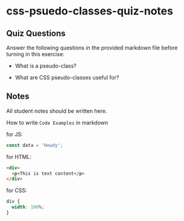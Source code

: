 # css-psuedo-classes-quiz-notes

## Quiz Questions

Answer the following questions in the provided markdown file before turning in this exercise:

- What is a pseudo-class?

- What are CSS pseudo-classes useful for?

## Notes

All student notes should be written here.

How to write `Code Examples` in markdown

for JS:

```javascript
const data = 'Howdy';
```

for HTML:

```html
<div>
  <p>This is text content</p>
</div>
```

for CSS:

```css
div {
  width: 100%;
}
```
